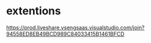 # extentions

https://prod.liveshare.vsengsaas.visualstudio.com/join?94558ED8EB49BCD989C84033415B1461BFCD
